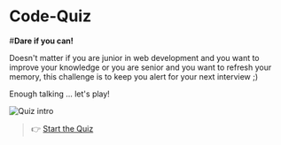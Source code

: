 # Code-Quiz

#**Dare if you can!**

Doesn't matter if you are junior in web development and you want to improve your knowledge or you are senior and you want to refresh your memory, this challenge is to keep you alert for your next interview ;)

Enough talking ... let's play!

![Quiz intro]()

> :point_right: [Start the Quiz]()
